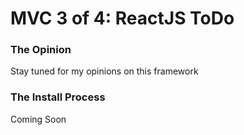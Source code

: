 # MVC 3 of 4: ReactJS ToDo 

### The Opinion
Stay tuned for my opinions on this framework

### The Install Process 
Coming Soon